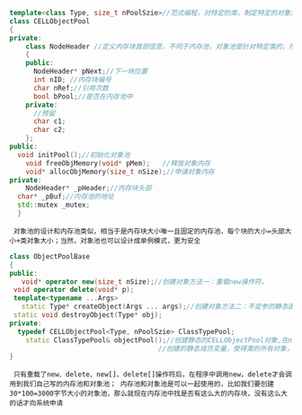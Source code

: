 ```cpp
template<class Type, size_t nPoolSzie>//范式编程，对特定的类，制定特定的对象池
class CELLObjectPool
{
private:
    class NodeHeader //定义内存块首部信息，不同于内存池，对象池是针对特定类的，所以块大小是唯一固定的
    {
    public:      
      NodeHeader* pNext;//下一块位置     
      int nID; //内存块编号      
      char nRef;//引用次数
      bool bPool;//是否在内存池中
    private:
      //预留
      char c1;
      char c2;
    };
public:
  void initPool();//初始化对象池
	void freeObjMemory(void* pMem);   //释放对象内存   
	void* allocObjMemory(size_t nSize);//申请对象内存
private:
	NodeHeader* _pHeader;//内存块头部
  char* _pBuf;//内存池的地址
  std::mutex _mutex;
  }
 ```
` 对象池的设计和内存池类似，相当于是内存块大小唯一且固定的内存池，每个块的大小=头部大小+类对象大小；当然，对象池也可以设计成单例模式，更为安全`
 ```cpp
 class ObjectPoolBase
 {
public:
	void* operator new(size_t nSize);//创建对象方法一：重载new操作符，
  void operator delete(void* p);
  template<typename ...Args>
	static Type* createObject(Args ... args);//创建对象方法二：不定参的静态函数，调用函数完成对象创建
  static void destroyObject(Type* obj);
private:
   typedef CELLObjectPool<Type, nPoolSzie> ClassTypePool;
	 static ClassTypePool& objectPool();//创建静态的CELLObjectPool对象,在new操作之前用静态方法调用之，以创建特定类型的对象池
                                      //创建的静态成员变量，使得类的所有对象，都可以共用同一个
 }
 ```
` 只有重载了new、delete、new[]、delete[]操作符后，在程序中调用new，delete才会调用到我们自己写的内存池和对象池；
 内存池和对象池是可以一起使用的，比如我们要创建30*100=3000字节大小的对象池，那么就现在内存池中找是否有这么大的内存块，没有这么大的话才向系统申请`
